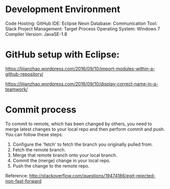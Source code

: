 # Development Environment

Code Hosting: GitHub
IDE: Eclipse Neon
Database:
Communication Tool: Slack
Project Management: Target Process
Operating System: Windows 7
Compiler Version: JavaSE-1.8


# GitHub setup with Eclipse:

https://lijianzhao.wordpress.com/2016/09/10/import-modules-within-a-github-repository/

https://lijianzhao.wordpress.com/2016/09/10/display-correct-name-in-a-teamwork/


# Commit process

To commit to remote, which has been changed by others, you need to merge latest changes to your local repo and then perform commit and push. You can follow these steps:

 1. Configure the 'fetch' to fetch the branch you originally pulled from.
 2. Fetch the remote branch.
 3. Merge that remote branch onto your local branch.
 4. Commit the (merge) change in your local repo.
 5. Push the change to the remote repo.

Reference: http://stackoverflow.com/questions/19474186/egit-rejected-non-fast-forward